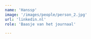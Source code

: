 ```yaml
---
name: 'Hanssp'
image: '/images/people/person_2.jpg'
url: 'linkedin.nl'
role: 'Baasje van het journaal'

---
```

